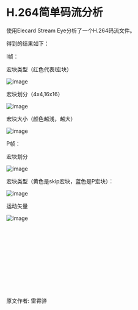 # H.264简单码流分析

使用Elecard Stream Eye分析了一个H.264码流文件。

得到的结果如下：

I帧：

宏块类型（红色代表I宏块）

![image](https://user-images.githubusercontent.com/87458342/127624899-3eb750d5-168b-4c0f-8cf7-2fb4a3e08133.png)

宏块划分（4x4,16x16）

![image](https://user-images.githubusercontent.com/87458342/127624935-aee9af5b-9952-4290-bf73-c8051f19763b.png)

宏块大小（颜色越浅，越大）

![image](https://user-images.githubusercontent.com/87458342/127624968-75134ea2-f8eb-4cf2-b265-636d3fea1af9.png)

P帧：

宏块划分

![image](https://user-images.githubusercontent.com/87458342/127624991-d4d28881-bb0e-4ae7-9385-49c92ab81d29.png)

宏块类型（黄色是skip宏块，蓝色是P宏块）：

![image](https://user-images.githubusercontent.com/87458342/127625015-47a49096-3410-42da-af0c-4785b88e9976.png)

运动矢量

![image](https://user-images.githubusercontent.com/87458342/127625035-8e81bc1f-6751-4330-8f05-03a4d32d0166.png)


<br/>
<br/>
<br/>
<br/>
<br/>
<br/>
<br/>
<br/>
<br/>
<br/>

原文作者: 雷霄骅
